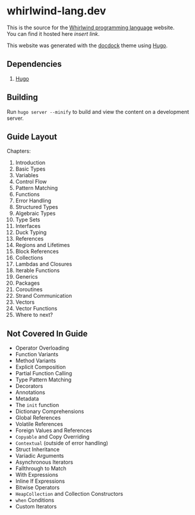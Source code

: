 # whirlwind-lang.dev

This is the source for the [Whirlwind programming language](https://github.com/ComedicChimera/whirlwind) website.  
You can find it hosted here *insert link*.

This website was generated with the [docdock](https://docdock.netlify.app/) theme using [Hugo](https://gohugo.io/).


## Dependencies

1. [Hugo](https://gohugo.io/getting-started/installing/)

## Building

Run `hugo server --minify` to build and view the content on a development server.

## Guide Layout

Chapters:

1. Introduction
2. Basic Types
3. Variables
4. Control Flow
5. Pattern Matching
6. Functions
7. Error Handling
8. Structured Types
9. Algebraic Types
10. Type Sets
11. Interfaces
12. Duck Typing
13. References
14. Regions and Lifetimes
15. Block References
16. Collections
17. Lambdas and Closures
18. Iterable Functions
19. Generics
20. Packages
21. Coroutines
22. Strand Communication
23. Vectors
24. Vector Functions
25. Where to next?

## Not Covered In Guide

- Operator Overloading
- Function Variants
- Method Variants
- Explicit Composition
- Partial Function Calling
- Type Pattern Matching
- Decorators
- Annotations
- Metadata
- The `init` function
- Dictionary Comprehensions
- Global References
- Volatile References
- Foreign Values and References
- `Copyable` and Copy Overriding
- `Contextual` (outside of error handling)
- Struct Inheritance
- Variadic Arguments
- Asynchronous Iterators
- Fallthrough to Match
- With Expressions
- Inline If Expressions
- Bitwise Operators
- `HeapCollection` and Collection Constructors
- `when` Conditions
- Custom Iterators


